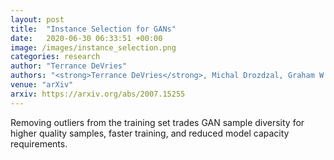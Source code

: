 ```yaml
---
layout: post
title:  "Instance Selection for GANs"
date:   2020-06-30 06:33:51 +00:00
image: /images/instance_selection.png
categories: research
author: "Terrance DeVries"
authors: "<strong>Terrance DeVries</strong>, Michal Drozdzal, Graham W. Taylor"
venue: "arXiv"
arxiv: https://arxiv.org/abs/2007.15255
---
```

Removing outliers from the training set trades GAN sample diversity for higher quality samples, faster training, and reduced model capacity requirements.